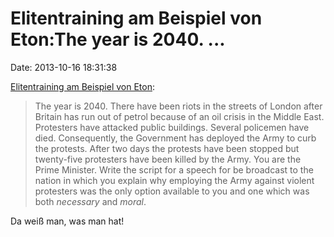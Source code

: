 Elitentraining am Beispiel von Eton:The year is 2040. \...
==========================================================

Date: 2013-10-16 18:31:38

[Elitentraining am Beispiel von
Eton](http://www.newstatesman.com/politics/2013/05/eton-scholarship-question-how-british-elite-are-trained-think):

> The year is 2040. There have been riots in the streets of London after
> Britain has run out of petrol because of an oil crisis in the Middle
> East. Protesters have attacked public buildings. Several policemen
> have died. Consequently, the Government has deployed the Army to curb
> the protests. After two days the protests have been stopped but
> twenty-five protesters have been killed by the Army. You are the Prime
> Minister. Write the script for a speech for be broadcast to the nation
> in which you explain why employing the Army against violent protesters
> was the only option available to you and one which was both
> *necessary* and *moral*.

Da weiß man, was man hat!
